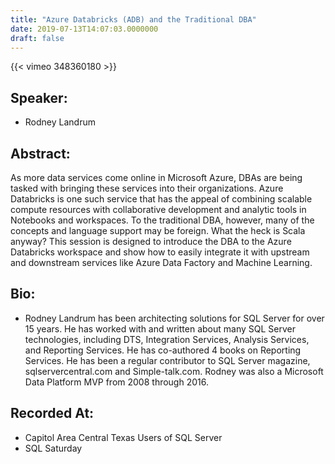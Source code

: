 ```yaml
---
title: "Azure Databricks (ADB) and the Traditional DBA"
date: 2019-07-13T14:07:03.0000000
draft: false
---
```


{{< vimeo 348360180 >}}

## Speaker:

 - Rodney Landrum

## Abstract:

<p>As more data services come online in Microsoft Azure, DBAs are being tasked with bringing these services into their organizations.  Azure Databricks is one such service that has the appeal of combining scalable compute resources with collaborative development and analytic tools in Notebooks and workspaces.  To the traditional DBA, however, many of the concepts and language support may be foreign. What the heck is Scala anyway?  This session is designed to introduce the DBA to the Azure Databricks workspace and show how to easily integrate it with upstream and downstream services like Azure Data Factory and Machine Learning.</p>

## Bio:

 - <p>Rodney Landrum has been architecting solutions for SQL Server for over 15 years. He has worked with and written about many SQL Server technologies, including DTS, Integration Services, Analysis Services, and Reporting Services. He has co-authored 4 books on Reporting Services. He has been a regular contributor to SQL Server magazine, sqlservercentral.com and Simple-talk.com. Rodney was also a Microsoft Data Platform MVP from 2008 through 2016.</p>

## Recorded At:

 - Capitol Area Central Texas Users of SQL Server
 - SQL Saturday

